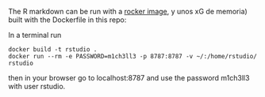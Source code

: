 The R markdown can be run with a [rocker image](https://www.rocker-project.org), y unos
xG de memoria) built with the Dockerfile in this repo:

In a terminal run

```
docker build -t rstudio .
docker run --rm -e PASSWORD=m1ch3ll3 -p 8787:8787 -v ~/:/home/rstudio/ rstudio
```

then in your browser go to localhost:8787 and use the password m1ch3ll3 with user rstudio.
